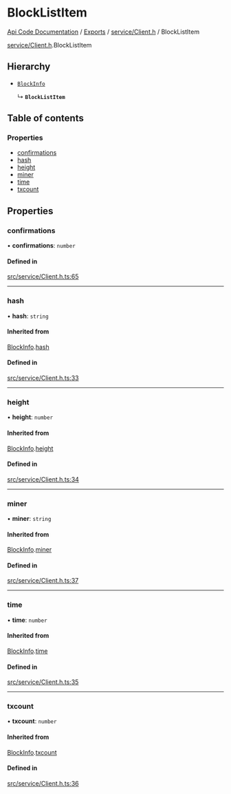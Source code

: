 # BlockListItem
 
[Api Code Documentation](../README.md) / [Exports](../modules.md) / [service/Client.h](../modules/service_Client_h.md) / BlockListItem

[service/Client.h](../modules/service_Client_h.md).BlockListItem

## Hierarchy

- [`BlockInfo`](service_Client_h.BlockInfo.md)

  ↳ **`BlockListItem`**

## Table of contents

### Properties

- [confirmations](service_Client_h.BlockListItem.md#confirmations)
- [hash](service_Client_h.BlockListItem.md#hash)
- [height](service_Client_h.BlockListItem.md#height)
- [miner](service_Client_h.BlockListItem.md#miner)
- [time](service_Client_h.BlockListItem.md#time)
- [txcount](service_Client_h.BlockListItem.md#txcount)

## Properties

### confirmations

• **confirmations**: `number`

#### Defined in

[src/service/Client.h.ts:65](https://github.com/openkfw/TruBudget/blob/2e43ea7/api/src/service/Client.h.ts#L65)

___

### hash

• **hash**: `string`

#### Inherited from

[BlockInfo](service_Client_h.BlockInfo.md).[hash](service_Client_h.BlockInfo.md#hash)

#### Defined in

[src/service/Client.h.ts:33](https://github.com/openkfw/TruBudget/blob/2e43ea7/api/src/service/Client.h.ts#L33)

___

### height

• **height**: `number`

#### Inherited from

[BlockInfo](service_Client_h.BlockInfo.md).[height](service_Client_h.BlockInfo.md#height)

#### Defined in

[src/service/Client.h.ts:34](https://github.com/openkfw/TruBudget/blob/2e43ea7/api/src/service/Client.h.ts#L34)

___

### miner

• **miner**: `string`

#### Inherited from

[BlockInfo](service_Client_h.BlockInfo.md).[miner](service_Client_h.BlockInfo.md#miner)

#### Defined in

[src/service/Client.h.ts:37](https://github.com/openkfw/TruBudget/blob/2e43ea7/api/src/service/Client.h.ts#L37)

___

### time

• **time**: `number`

#### Inherited from

[BlockInfo](service_Client_h.BlockInfo.md).[time](service_Client_h.BlockInfo.md#time)

#### Defined in

[src/service/Client.h.ts:35](https://github.com/openkfw/TruBudget/blob/2e43ea7/api/src/service/Client.h.ts#L35)

___

### txcount

• **txcount**: `number`

#### Inherited from

[BlockInfo](service_Client_h.BlockInfo.md).[txcount](service_Client_h.BlockInfo.md#txcount)

#### Defined in

[src/service/Client.h.ts:36](https://github.com/openkfw/TruBudget/blob/2e43ea7/api/src/service/Client.h.ts#L36)
